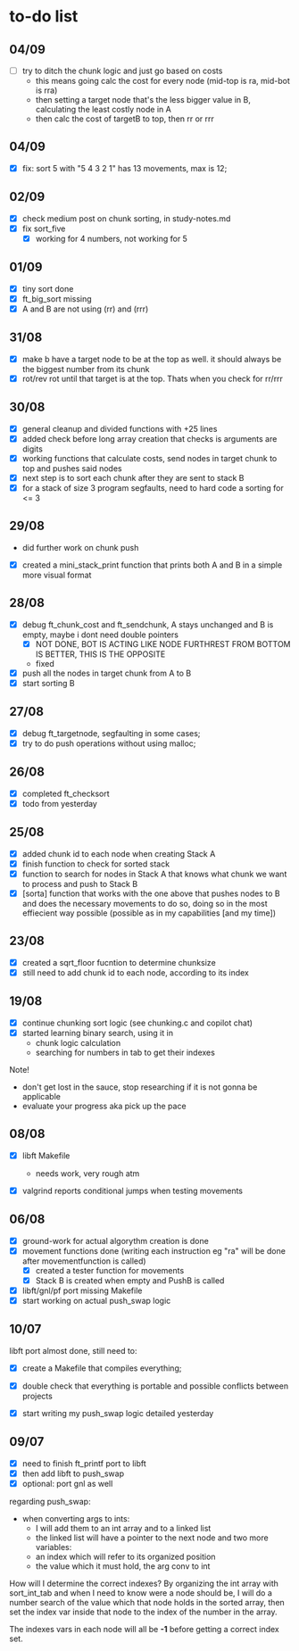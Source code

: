 # to-do list

## 04/09

- [ ] try to ditch the chunk logic and just go based on costs
    * this means going calc the cost for every node (mid-top is ra, mid-bot is rra)
    * then setting a target node that's the less bigger value in B, calculating the least costly node in A
    * then calc the cost of targetB to top, then rr or rrr

## 04/09

- [X] fix: sort 5 with "5 4 3 2 1" has 13 movements, max is 12;

## 02/09

- [X] check medium post on chunk sorting, in study-notes.md
- [X] fix sort_five
    - [X] working for 4 numbers, not working for 5

## 01/09

- [X] tiny sort done
- [X] ft_big_sort missing
- [X] A and B are not using (rr) and (rrr)

## 31/08

- [X] make b have a target node to be at the top as well. it should always be the biggest number from its chunk
- [X] rot/rev rot until that target is at the top. Thats when you check for rr/rrr

## 30/08

- [X] general cleanup and divided functions with +25  lines
- [X] added check before long array creation that checks is arguments are digits
- [X] working functions that calculate costs, send nodes in target chunk to top and pushes said nodes
- [X] next step is to sort each chunk after they are sent to stack B
- [X] for a stack of size 3 program segfaults, need to hard code a sorting for <= 3

## 29/08

- did further work on chunk push
- [X] created a mini_stack_print function that prints both A and B in a simple more visual format

## 28/08

- [X] debug ft_chunk_cost and ft_sendchunk, A stays unchanged and B is empty, maybe i dont need double pointers
    - [X]  NOT DONE, BOT IS ACTING LIKE NODE FURTHREST FROM BOTTOM IS BETTER, THIS IS THE OPPOSITE
    - fixed
- [X] push all the nodes in target chunk from A to B
- [X] start sorting B

## 27/08

- [X] debug ft_targetnode, segfaulting in some cases;
- [X] try to do push operations without using malloc;

## 26/08

- [X] completed ft_checksort
- [X] todo from yesterday

## 25/08

- [X] added chunk id to each node when creating Stack A
- [X] finish function to check for sorted stack
- [X] function to search for nodes in Stack A that knows what chunk we want to process and push to Stack B
- [X] [sorta] function that works with the one above that pushes nodes to B and does the necessary movements to do so, doing so in the most effiecient way possible (possible as in my capabilities [and my time])

## 23/08

- [X] created a sqrt_floor fucntion to determine chunksize
- [X] still need to add chunk id to each node, according to its index

## 19/08

- [X] continue chunking sort logic (see  chunking.c and copilot chat)
- [X] started learning binary search, using it in
    * chunk logic calculation
    * searching for numbers in tab to get their indexes

Note!
- don't get lost in the sauce, stop researching if it is not gonna be applicable
- evaluate your progress aka pick up the pace

## 08/08

- [X] libft Makefile
    - needs work, very rough atm

- [X] valgrind reports conditional jumps when testing movements

## 06/08

- [X] ground-work for actual algorythm creation is done
- [X] movement functions done (writing each instruction eg "ra" will be done after movementfunction is called)
    - [X] created a tester function for movements
    - [X] Stack B is created when empty and PushB is called

- [X] libft/gnl/pf port missing Makefile
- [X] start working on actual push_swap logic

## 10/07

libft port almost done, still need to:
- [X] create a Makefile that compiles everything;
- [X] double check that everything is portable and possible conflicts between projects

- [X] start writing my push_swap logic detailed yesterday

## 09/07

- [X] need to finish ft_printf port to libft
- [X] then add libft to push_swap
- [X] optional: port gnl as well

regarding push_swap:
- when converting args to ints:
    - I will add them to an int array and to a linked list
    - the linked list will have a pointer to the next node and two more variables:
    - an index which will refer to its organized position
    - the value which it must hold, the arg conv to int

How will I determine the correct indexes? By organizing the int array with sort_int_tab and when I need to know were a node should be,
I will do a number search of the value which that node holds in the sorted array, then set the index var inside that node to the index
of the number in the array.

The indexes vars in each node will all be **-1** before getting a correct index set.
